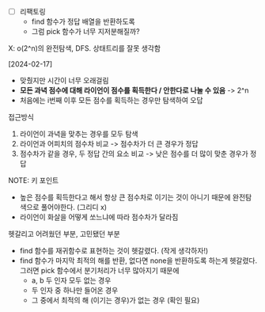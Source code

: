 - [ ] 리팩토링
  - find 함수가 정답 배열을 반환하도록
  - 그럼 pick 함수가 너무 지저분해질까?

X: o(2^n)의 완전탐색, DFS. 상태트리를 잘못 생각함

[2024-02-17]

- 맞췄지만 시간이 너무 오래걸림
- **모든 과녁 점수에 대해 라이언이 점수를 획득한다 / 안한다로 나눌 수 있음** -> 2^n
- 처음에는 i번째 이후 모든 점수를 획득하는 경우만 탐색하여 오답

접근방식

1. 라이언이 과녁을 맞추는 경우를 모두 탐색
2. 라이언과 어피치의 점수차 비교 -> 점수차가 더 큰 경우가 정답
3. 점수차가 같을 경우, 두 정답 간의 요소 비교 -> 낮은 점수를 더 많이 맞춘 경우가 정답

NOTE: 키 포인트

- 높은 점수를 획득한다고 해서 항상 큰 점수차로 이기는 것이 아니기 때문에 완전탐색으로 풀어야한다. (그리디 x)
- 라이언이 화살을 어떻게 쏘느냐에 따라 점수차가 달라짐

헷갈리고 어려웠던 부분, 고민됐던 부분

- find 함수를 재귀함수로 표현하는 것이 헷갈렸다. (작게 생각하자!)
- find 함수가 마지막 최적의 해를 반환, 없다면 none을 반환하도록 하는게 헷갈렸다. 그러면 pick 함수에서 분기처리가 너무 많아지기 때문에
  - a, b 두 인자 모두 없는 경우
  - 두 인자 중 하나만 들어온 경우
  - 그 중에서 최적의 해 (이기는 경우)가 없는 경우 (확인 필요)
